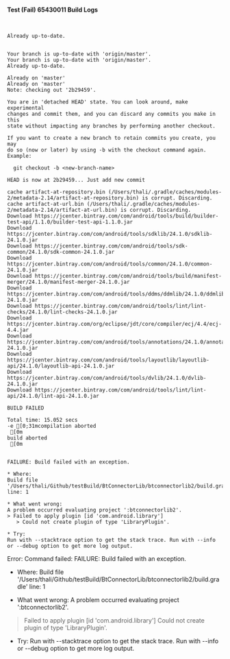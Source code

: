#### Test (Fail) 65430011 Build Logs


```


```

```
Already up-to-date.


```

```
Your branch is up-to-date with 'origin/master'.
Your branch is up-to-date with 'origin/master'.
Already up-to-date.

Already on 'master'
Already on 'master'
Note: checking out '2b29459'.

You are in 'detached HEAD' state. You can look around, make experimental
changes and commit them, and you can discard any commits you make in this
state without impacting any branches by performing another checkout.

If you want to create a new branch to retain commits you create, you may
do so (now or later) by using -b with the checkout command again. Example:

  git checkout -b <new-branch-name>

HEAD is now at 2b29459... Just add new commit

```

```
cache artifact-at-repository.bin (/Users/thali/.gradle/caches/modules-2/metadata-2.14/artifact-at-repository.bin) is corrupt. Discarding.
cache artifact-at-url.bin (/Users/thali/.gradle/caches/modules-2/metadata-2.14/artifact-at-url.bin) is corrupt. Discarding.
Download https://jcenter.bintray.com/com/android/tools/build/builder-test-api/1.1.0/builder-test-api-1.1.0.jar
Download https://jcenter.bintray.com/com/android/tools/sdklib/24.1.0/sdklib-24.1.0.jar
Download https://jcenter.bintray.com/com/android/tools/sdk-common/24.1.0/sdk-common-24.1.0.jar
Download https://jcenter.bintray.com/com/android/tools/common/24.1.0/common-24.1.0.jar
Download https://jcenter.bintray.com/com/android/tools/build/manifest-merger/24.1.0/manifest-merger-24.1.0.jar
Download https://jcenter.bintray.com/com/android/tools/ddms/ddmlib/24.1.0/ddmlib-24.1.0.jar
Download https://jcenter.bintray.com/com/android/tools/lint/lint-checks/24.1.0/lint-checks-24.1.0.jar
Download https://jcenter.bintray.com/org/eclipse/jdt/core/compiler/ecj/4.4/ecj-4.4.jar
Download https://jcenter.bintray.com/com/android/tools/annotations/24.1.0/annotations-24.1.0.jar
Download https://jcenter.bintray.com/com/android/tools/layoutlib/layoutlib-api/24.1.0/layoutlib-api-24.1.0.jar
Download https://jcenter.bintray.com/com/android/tools/dvlib/24.1.0/dvlib-24.1.0.jar
Download https://jcenter.bintray.com/com/android/tools/lint/lint-api/24.1.0/lint-api-24.1.0.jar

BUILD FAILED

Total time: 15.052 secs
-e [0;31mcompilation aborted
 [0m
build aborted
 [0m


FAILURE: Build failed with an exception.

* Where:
Build file '/Users/thali/Github/testBuild/BtConnectorLib/btconnectorlib2/build.gradle' line: 1

* What went wrong:
A problem occurred evaluating project ':btconnectorlib2'.
> Failed to apply plugin [id 'com.android.library']
   > Could not create plugin of type 'LibraryPlugin'.

* Try:
Run with --stacktrace option to get the stack trace. Run with --info or --debug option to get more log output.

```

Error: Command failed: 
FAILURE: Build failed with an exception.

* Where:
Build file '/Users/thali/Github/testBuild/BtConnectorLib/btconnectorlib2/build.gradle' line: 1

* What went wrong:
A problem occurred evaluating project ':btconnectorlib2'.
> Failed to apply plugin [id 'com.android.library']
   > Could not create plugin of type 'LibraryPlugin'.

* Try:
Run with --stacktrace option to get the stack trace. Run with --info or --debug option to get more log output.
